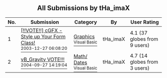 ﻿<div align="center">

## All Submissions by tHa\_imaX

</div>

No.  | Submission | Category | By   | User Rating
---- | ---------- | -------- | ---- | -----------
1 | [\[\!\!VOTE\!\!\] cGFX \- Style up Your Form Class\!<br /><sup>2003-12-27 06:08:20</sup>](https://github.com/Planet-Source-Code/tha-imax-vote-cgfx-style-up-your-form-class__1-58375) | [Graphics<br /><sup>Visual Basic</sup>](../ByCategory/graphics__1-46.md) | tHa\_imaX | 4.1 (37 globes from 9 users)
2 | [vB\_Gravity VOTE\!\!\!<br /><sup>2004-09-27 14:19:04</sup>](https://github.com/Planet-Source-Code/tha-imax-vb-gravity-vote__1-56400) | [Math/ Dates<br /><sup>Visual Basic</sup>](../ByCategory/math-dates__1-37.md) | tHa\_imaX | 4.7 (14 globes from 3 users)
